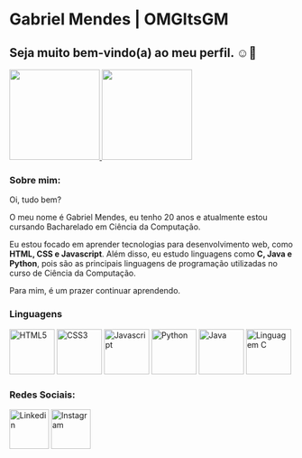 <h1>Gabriel Mendes | OMGItsGM</h1>
<h2>Seja muito bem-vindo(a) ao meu perfil. ☺👋</h2>

<div>
  <a href="www.github.com/omgitsgm">
  <img height="160em" src="https://github-readme-stats.vercel.app/api?username=omgitsgm&show_icons=true&theme=dark&include_all_commits=true&count_private=true"/>
  <img height="160em" src="https://github-readme-stats.vercel.app/api/top-langs/?username=omgitsgm&layout=compact&langs_count=7&theme=dark"/>
  </a>
</div>
  
<h3>Sobre mim:</h3>

<p>Oi, tudo bem?</p>
<p>O meu nome é Gabriel Mendes, eu tenho 20 anos e atualmente estou cursando Bacharelado em Ciência da Computação.</p>

<p>Eu estou focado em aprender tecnologias para desenvolvimento web, como <strong>HTML, CSS e Javascript</strong>. Além disso, eu estudo linguagens como <strong>C, Java e Python</strong>, pois são as principais linguagens de programação utilizadas no curso de Ciência da Computação.</p>
<p>Para mim, é um prazer continuar aprendendo.</p>

<h3>Linguagens</h3>
<div>
  <img src="https://cdn-icons-png.flaticon.com/512/5968/5968222.png" height="80px" title="HTML5"/> <!--HTML-->
  <img src="https://cdn-icons-png.flaticon.com/512/5968/5968201.png" height="80px" title="CSS3"/> <!--CSS-->
  <img src="https://cdn-icons-png.flaticon.com/512/5968/5968238.png" height="80px" title="Javascript"/> <!--JS-->
  <img src="https://cdn-icons-png.flaticon.com/512/5968/5968286.png" height="80px" title="Python"/> <!--Python-->
  <img src="https://cdn-icons-png.flaticon.com/512/5968/5968231.png" height="80px" title="Java"/> <!--Java-->
  <img src="https://cdn-icons-png.flaticon.com/512/5968/5968187.png" height="80px" title="Linguagem C"/> <!--C-->
</div>
  
<h3>Redes Sociais:</h3>
<div>
  <a href="https://www.linkedin.com/in/gabriel-mendes-ab9583194/"><img src="https://cdn-icons.flaticon.com/png/512/4494/premium/4494471.png?token=exp=1640051785~hmac=70b85791ceeccb252d353fd9160af292" height="70px" title="Linkedin"/></a> <!--Linkedin-->
  <a href="https://www.instagram.com/omgitsgm"><img src="https://cdn-icons.flaticon.com/png/512/3670/premium/3670274.png?token=exp=1640052189~hmac=90d0286a88a1939756f6d0dc89dd0ba8" height="70px" title="Instagram"/></a> <!--Instagram-->
</div>
